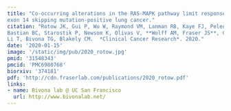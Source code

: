 ```yaml
---
title: "Co-occurring alterations in the RAS-MAPK pathway limit response to MET inhibitor treatment in MET
exon 14 skipping mutation-positive lung cancer."
citation: "Rotow JK, Gui P, Wu W, Raymond VM, Lanman RB, Kaye FJ, Peled N, Fece de la Cruz F, Nadres B, Corcoran RB, Yeh I,
Bastian BC, Starostik P, Newsom K, Olivas V, **Wolff AM, Fraser JS**, Collisson EA, McCoach CE, Camidge DR, Pacheco J, Bazhenova L,
Li T, Bivona TG, Blakely CM.  *Clinical Cancer Research*. 2020."
date: '2020-01-15'
image: '/static/img/pub/2020_rotow.jpg'
pmid: '31548343'
pmcid: 'PMC6980768'
biorxiv: '374181'
pdf: 'http://cdn.fraserlab.com/publications/2020_rotow.pdf'
links:
- name: Bivona lab @ UC San Francisco
  url: http://www.bivonalab.net/
---
```

